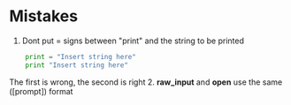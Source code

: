 # Mistakes
1. Dont put = signs between "print" and the string to be printed
``` python
    print = "Insert string here"
    print "Insert string here"
```
The first is wrong, the second is right
2. **raw_input** and **open** use the same ([prompt]) format